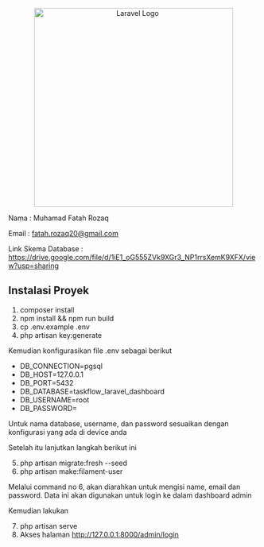 <p align="center"><a href="https://laravel.com" target="_blank"><img src="https://raw.githubusercontent.com/laravel/art/master/logo-lockup/5%20SVG/2%20CMYK/1%20Full%20Color/laravel-logolockup-cmyk-red.svg" width="400" alt="Laravel Logo"></a></p>

Nama : Muhamad Fatah Rozaq

Email : fatah.rozaq20@gmail.com

Link Skema Database : https://drive.google.com/file/d/1iE1_oG555ZVk9XGr3_NP1rrsXemK9XFX/view?usp=sharing

## Instalasi Proyek

1. composer install
2. npm install && npm run build
3. cp .env.example .env
4. php artisan key:generate

Kemudian konfigurasikan file .env sebagai berikut
- DB_CONNECTION=pgsql
- DB_HOST=127.0.0.1
- DB_PORT=5432
- DB_DATABASE=taskflow_laravel_dashboard
- DB_USERNAME=root
- DB_PASSWORD=

Untuk nama database, username, dan password sesuaikan dengan konfigurasi yang ada di device anda

Setelah itu lanjutkan langkah berikut ini 

5. php artisan migrate:fresh --seed 
6. php artisan make:filament-user 

Melalui command no 6, akan diarahkan untuk mengisi name, email dan password. Data ini akan digunakan untuk login ke dalam dashboard admin

Kemudian lakukan

7. php artisan serve
8. Akses halaman http://127.0.0.1:8000/admin/login






